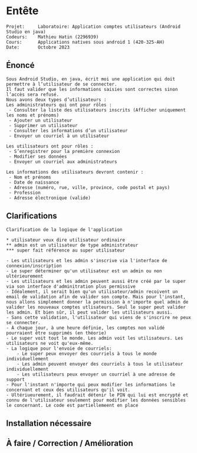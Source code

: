 # Entête
   
    Projet: 	Laboratoire: Application comptes utilisateurs (Android Studio en java)
    Codeurs:	Mathieu Hatin (2296939)
    Cours: 		Applications natives sous android 1 (420-325-AH)
	Date:		Octobre 2023

## Énoncé

	Sous Android Studio, en java, écrit moi une application qui doit permettre à l’utilisateur de se connecter.
	Il faut valider que les informations saisies sont correctes sinon l’accès sera refusé.
	Nous avons deux types d’utilisateurs :
	Les administrateurs qui ont pour rôles :
	 - Consulter la liste des utilisateurs inscrits (Afficher uniquement les noms et prénoms)
	 - Ajouter un utilisateur
	 - Supprimer un utilisateur
	 - Consulter les informations d’un utilisateur
	 - Envoyer un courriel à un utilisateur
	 
	Les utilisateurs ont pour rôles :
	 - S’enregistrer pour la première connexion
	 - Modifier ses données
	 - Envoyer un courriel aux administrateurs

	Les informations des utilisateurs devront contenir :
	 - Nom et prénoms
	 - Date de naissance
	 - Adresse (numéro, rue, ville, province, code postal et pays)
	 - Profession
	 - Adresse électronique (valide)
	 
## Clarifications

	Clarification de la logique de l'application

	* utilisateur veux dire utilisateur ordinaire
	** admin est un utilisateur de type administrateur
	*** super fait référence au super utilisateur 
	
	- Les utilisateurs et les admin s'inscrive via l'interface de connexion/inscription
	- Le super déterminer qu'un utilisateur est un admin ou non ultérieurement
	- Les utilisateurs et les admin peuvent aussi être créé par le super via son interface d'adminitration plus permissive
	- Idéalement, il serait bien qu'un utilisateur/admin recoivent un email de validation afin de valider son compte. Mais pour l'instant, nous allons simplement donner la permission à n'importe quel admin de valider les nouveaux comptes utlisateurs. Seul le super peut valider les admin. Et bien sûr, il peut valider les utilisateurs aussi.
	- Sans cette validation, l'utilisateur qui viens de s'inscrire ne peux se connecter.
	- À chaque jour, à une heure définie, les comptes non validé pourraient être supprimés (en théorie)
	- Le super voit tout le monde. Les admin voit les utilisateurs. Les utilisateurs ne voit qu'eux-même.
	- La logique pour l'envoie de courriels:
		- Le super peux envoyer des courriels à tous le monde individuellement
		- Les admin peuvent envoyer des courriels à tous le utilisateur individuellement
		- Les utilisateurs peux envoyer un courriel à une adresse de support 		
	- Pour l'instant n'importe qui peux modifier les informations le concernant et ceux des utilisateurs qu'il voit.  
	- Ultériueurement, il faudrait détenir le PIN qui lui est encrypté et connu de l'utilisateur seulement pour modifier les données sensibles le concernant. Le code est partiellemeent en place

## Installation nécessaire


## À faire / Correction / Amélioration
